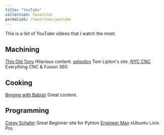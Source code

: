 ```yaml
---
title: "YouTube"
collection: favorites
permalink: /favorites/youtube
---
```


This is a list of YouTube videos that I watch the most.

## Machining
[This Old Tony](https://www.youtube.com/channel/UC5NO8MgTQKHAWXp6z8Xl7yQ "This Old Tony") Hilarious content.
[oxtoolco](https://www.youtube.com/channel/UCZC9LGZLfyjrKT4OZne-JNw "oxtoolco") Tom Lipton's site.
[NYC CNC](https://www.youtube.com/channel/UCe0IyK4ntgdPTTjsxjvyHPg "NYC CNC") Everything CNC & Fusion 360.
 


## Cooking
[Binging with Babish](https://www.youtube.com/channel/UCJHA_jMfCvEnv-3kRjTCQXw "Binging with Babish") Great content.

## Programming
[Corey Schafer](https://www.youtube.com/channel/UCCezIgC97PvUuR4_gbFUs5gQ "Corey Schafer") Great Beginner site for Pyhton
[Engineer Man](https://www.youtube.com/channel/UCrUL8K81R4VBzm-KOYwrcxQ "Engineer Man") xUbuntu Linix Pro.
